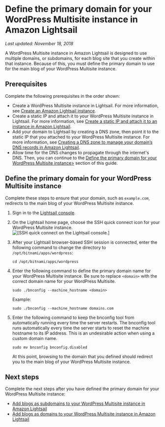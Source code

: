 # Define the primary domain for your WordPress Multisite instance in Amazon Lightsail<a name="amazon-lightsail-define-the-primary-domain-for-your-wordpress-multisite"></a>

 *Last updated: November 18, 2018* 

A WordPress Multisite instance in Amazon Lightsail is designed to use multiple domains, or subdomains, for each blog site that you create within that instance\. Because of this, you must define the primary domain to use for the main blog of your WordPress Multisite instance\.

## Prerequisites<a name="define-the-primary-domain-for-your-wordpress-multisite-prerequisites"></a>

Complete the following prerequisites in the order shown:
+ Create a WordPress Multisite instance in Lightsail\. For more information, see [Create an Amazon Lightsail instance](how-to-create-amazon-lightsail-instance-virtual-private-server-vps.md)\.
+ Create a static IP and attach it to your WordPress Multisite instance in Lightsail\. For more information, see [Create a static IP and attach it to an instance in Amazon Lightsail](lightsail-create-static-ip.md)\.
+ Add your domain to Lightsail by creating a DNS zone, then point it to the static IP that you attached to your WordPress Multisite instance\. For more information, see [Creating a DNS zone to manage your domain’s DNS records in Amazon Lightsail](lightsail-how-to-create-dns-entry.md)\.
+ Allow time for the DNS changes to propagate through the internet's DNS\. Then, you can continue to the [Define the primary domain for your WordPress Multisite instance>](#define-the-primary-domain-for-your-wordpress-multisite) section of this guide\.

## Define the primary domain for your WordPress Multisite instance<a name="define-the-primary-domain-for-your-wordpress-multisite"></a>

Complete these steps to ensure that your domain, such as `example.com`, redirects to the main blog of your WordPress Multisite instance\.

1. Sign in to the [Lightsail console](https://lightsail.aws.amazon.com/)\.

1. On the Lightsail home page, choose the SSH quick connect icon for your WordPress Multisite instance\.  
![\[SSH quick connect on the Lightsail console.\]](https://d9yljz1nd5001.cloudfront.net/en_us/b2fb86c05aa70ef4defbdc74847a0bb8/images/wp-multisite-ssh-quick-connect.png)

1. After your Lightsail browser\-based SSH session is connected, enter the following command to change the directory to `/opt/bitnami/apps/wordpress`:

   ```
   cd /opt/bitnami/apps/wordpress
   ```

1. Enter the following command to define the primary domain name for your WordPress Multisite instance\. Be sure to replace `<domain>` with the correct domain name for your WordPress Multisite\.

   ```
   sudo ./bnconfig --machine_hostname <domain>
   ```

   Example:

   ```
   sudo ./bnconfig --machine_hostname domains.com
   ```

1. Enter the following command to keep the bnconfig tool from automatically running every time the server restarts\. The bnconfig tool runs automatically every time the server starts to reset the machine hostname to its IP address\. This is an undesirable action when using a custom domain name\.

   ```
   sudo mv bnconfig bnconfig.disabled
   ```

   At this point, browsing to the domain that you defined should redirect you to the main blog of your WordPress Multisite instance\.

## Next steps<a name="define-the-primary-domain-for-your-wordpress-multisite-next-steps"></a>

Complete the next steps after you have defined the primary domain for your WordPress Multisite instance:
+ [Add blogs as subdomains to your WordPress Multisite instance in Amazon Lightsail](amazon-lightsail-add-blogs-as-subdomains-to-your-wordpress-multisite.md)
+ [Add blogs as domains to your WordPress Multisite instance in Amazon Lightsail](amazon-lightsail-add-blogs-as-domains-to-your-wordpress-multisite.md)